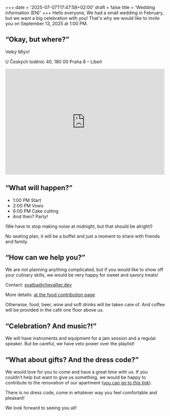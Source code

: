 +++
date = '2025-07-07T17:47:58+02:00'
draft = false
title = 'Wedding information (EN)'
+++
Hello everyone,
We had a small wedding in February, but we want a big celebration with you! That's why we would like to invite you on September 13, 2025 at 1:00 PM.

## “Okay, but where?”

Velký Mlýn!

U Českých loděnic 40, 180 00 Praha 8 – Libeň

<iframe style="border:none" src="https://mapy.com/s/befokukane" width="500" height="333" frameborder="0"></iframe>

## “What will happen?”

* 1:00 PM Start
* 2:00 PM Vows
* 6:00 PM Cake cutting
* And then? Party!

(We have to stop making noise at midnight, but that should be alright!)

No seating plan, it will be a buffet and just a moment to share with friends and family.

## “How can we help you?”

We are not planning anything complicated, but if you would like to show off your culinary skills, we would be very happy for sweet and savory treats!

Contact: [svatba@chevallier.dev](mailto:svatba@chevallier.dev)

More details: [at the food contribution page](/food-contrib)

Otherwise, food, beer, wine and soft drinks will be taken care of. And coffee will be provided in the café one floor above us.

## “Celebration? And music?!”

We will have instruments and equipment for a jam session and a regular speaker. But be careful, we have veto power over the playlist!

## “What about gifts? And the dress code?”

We would love for you to come and have a great time with us. If you couldn’t help but want to give us something, we would be happy to contribute to the renovation of our apartment ([you can go to this link](/bank-details)).

There is no dress code, come in whatever way you feel comfortable and pleasant!

We look forward to seeing you all!
